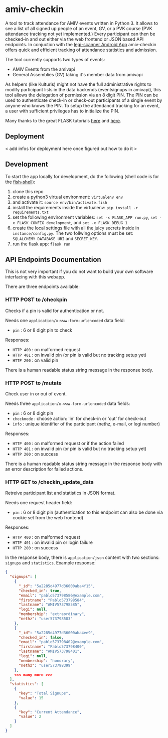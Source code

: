 amiv-checkin
============

A tool to track attendance for AMIV events written in Python 3. It allows to see a list of all signed up people of an event, GV, or a PVK
course (PVK attendance tracking not yet implemented.) Every participant can then be checked-in and out either via the
web frontend or JSON based API endpoints. In conjuction with the [legi-scanner Android App](https://gitlab.ethz.ch/amiv/legi-scanner)
amiv-checkin offers quick and efficient tracking of attendance statistics and admission. 

The tool currently supports two types of events:
- AMIV Events from the amivapi
- General Assemblies (GV) taking it's member data from amivapi

As helpers (like Kulturis) might not have the full administrative rights to modify participant lists in the data
backends (eventsignups in amivapi), this tool allows the delegation of permission via an 8 digit PIN. The PIN can be
used to authenticate check-in or check-out participants of a single event by anyone who knows the PIN.
To setup the attendancd tracking for an event, a user with sufficient privileges has to initialize the PIN.

Many thanks to the great FLASK tutorials [here](https://scotch.io/tutorials/build-a-crud-web-app-with-python-and-flask-part-one) and [here](https://blog.miguelgrinberg.com/post/the-flask-mega-tutorial-part-i-hello-world).
  

## Deployment

< add infos for deployment here once figured out how to do it >


## Development

To start the app locally for development, do the following (shell code is for the [fish-shell](https://fishshell.com/)):

1. clone this repo
1. create a python3 virtual environment: `virtualenv env`
1. and activate it: `source env/bin/activate.fish`
1. install the requirements inside the virtualenv: `pip install -r requirements.txt`
1. set the following environment variables: `set -x FLASK_APP run.py`, `set -x FLASK_CONFIG development`, and `set -x FLASK_DEBUG 1`
1. create the local settings file with all the juicy secrets inside in `instance/config.py`. The two follwing options must be set: `SQLALCHEMY_DATABASE_URI` and `SECRET_KEY`.
1. run the flask app: `flask run`


## API Endpoints Documentation

This is not very important if you do not want to build your own software interfacing with this webapp.

There are three endpoints available:


### HTTP POST to /checkpin

Checks if a pin is valid for authentication or not.

Needs one `application/x-www-form-urlencoded` data field:
- `pin` : 6 or 8 digit pin to check

Responses:
- `HTTP 400` : on malformed request
- `HTTP 401` : on invalid pin (or pin is valid but no tracking setup yet)
- `HTTP 200` : on valid pin

There is a human readable status string message in the response body.


### HTTP POST to /mutate

Check user in or out of event.

Needs three `application/x-www-form-urlencoded` data fields:
- `pin` : 6 or 8 digit pin
- `checkmode` : choose action: 'in' for check-in or 'out' for check-out
- `info` : unique identifier of the participant (nethz, e-mail, or legi number) 

Responses:
- `HTTP 400` : on malformed request or if the action failed
- `HTTP 401` : on invalid pin (or pin is valid but no tracking setup yet)
- `HTTP 200` : on success

There is a human readable status string message in the response body with an error description for failed actions.

### HTTP GET to /checkin_update_data

Retreive participant list and statistics in JSON format.

Needs one request header field:
- `pin` : 6 or 8 digit pin (authentication to this endpoint can also be done via cookie set from the web frontend)

Responses:
- `HTTP 400` : on malformed request
- `HTTP 401` : on invalid pin or login failure
- `HTTP 200` : on success

In the response body, there is `application/json` content with two sections: `signups` and `statistics`. Example response:
```json
{
  "signups": [
    {
      "_id": "5a2285d4977d36000aba4f15", 
      "checked_in": true, 
      "email": "pablo573798586@example.com", 
      "firstname": "Pablo573798584", 
      "lastname": "AMIV573798585", 
      "legi": null, 
      "membership": "extraordinary", 
      "nethz": "user573798583"
    }, 
    {
      "_id": "5a2285d4977d36000aba4ee9", 
      "checked_in": false, 
      "email": "pablo573798402@example.com", 
      "firstname": "Pablo573798400", 
      "lastname": "AMIV573798401", 
      "legi": null, 
      "membership": "honorary", 
      "nethz": "user573798399"
    }, 
    <<< many more >>>
  ], 
  "statistics": [
    {
      "key": "Total Signups", 
      "value": 15
    }, 
    {
      "key": "Current Attendance", 
      "value": 2
    }
  ]
}
``` 
